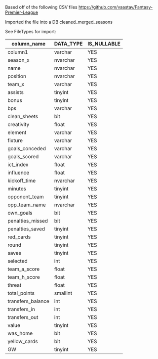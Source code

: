 Based off of the following CSV files
https://github.com/vaastav/Fantasy-Premier-League

Imported the file into a DB cleaned_merged_seasons

See FileTypes for import:

| column\_name       | DATA\_TYPE | IS\_NULLABLE |
| ------------------ | ---------- | ------------ |
| column1            | varchar    | YES          |
| season\_x          | nvarchar   | YES          |
| name               | nvarchar   | YES          |
| position           | nvarchar   | YES          |
| team\_x            | varchar    | YES          |
| assists            | tinyint    | YES          |
| bonus              | tinyint    | YES          |
| bps                | varchar    | YES          |
| clean\_sheets      | bit        | YES          |
| creativity         | float      | YES          |
| element            | varchar    | YES          |
| fixture            | varchar    | YES          |
| goals\_conceded    | varchar    | YES          |
| goals\_scored      | varchar    | YES          |
| ict\_index         | float      | YES          |
| influence          | float      | YES          |
| kickoff\_time      | nvarchar   | YES          |
| minutes            | tinyint    | YES          |
| opponent\_team     | tinyint    | YES          |
| opp\_team\_name    | nvarchar   | YES          |
| own\_goals         | bit        | YES          |
| penalties\_missed  | bit        | YES          |
| penalties\_saved   | tinyint    | YES          |
| red\_cards         | tinyint    | YES          |
| round              | tinyint    | YES          |
| saves              | tinyint    | YES          |
| selected           | int        | YES          |
| team\_a\_score     | float      | YES          |
| team\_h\_score     | float      | YES          |
| threat             | float      | YES          |
| total\_points      | smallint   | YES          |
| transfers\_balance | int        | YES          |
| transfers\_in      | int        | YES          |
| transfers\_out     | int        | YES          |
| value              | tinyint    | YES          |
| was\_home          | bit        | YES          |
| yellow\_cards      | bit        | YES          |
| GW                 | tinyint    | YES          |
